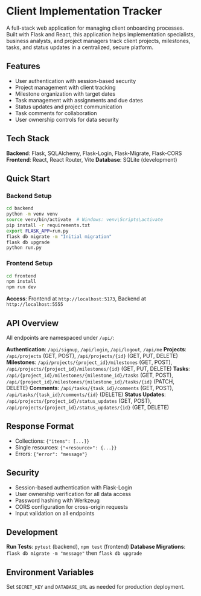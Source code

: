 # Client Implementation Tracker

A full-stack web application for managing client onboarding processes. Built with Flask and React, this application helps implementation specialists, business analysts, and project managers track client projects, milestones, tasks, and status updates in a centralized, secure platform.

## Features

- User authentication with session-based security
- Project management with client tracking
- Milestone organization with target dates
- Task management with assignments and due dates
- Status updates and project communication
- Task comments for collaboration
- User ownership controls for data security

## Tech Stack

**Backend**: Flask, SQLAlchemy, Flask-Login, Flask-Migrate, Flask-CORS
**Frontend**: React, React Router, Vite
**Database**: SQLite (development)

## Quick Start

### Backend Setup
```bash
cd backend
python -m venv venv
source venv/bin/activate  # Windows: venv\Scripts\activate
pip install -r requirements.txt
export FLASK_APP=run.py
flask db migrate -m "Initial migration"
flask db upgrade
python run.py
```

### Frontend Setup
```bash
cd frontend
npm install
npm run dev
```

**Access**: Frontend at `http://localhost:5173`, Backend at `http://localhost:5555`

## API Overview

All endpoints are namespaced under `/api/`:

**Authentication**: `/api/signup`, `/api/login`, `/api/logout`, `/api/me`
**Projects**: `/api/projects` (GET, POST), `/api/projects/{id}` (GET, PUT, DELETE)
**Milestones**: `/api/projects/{project_id}/milestones` (GET, POST), `/api/projects/{project_id}/milestones/{id}` (GET, PUT, DELETE)
**Tasks**: `/api/{project_id}/milestones/{milestone_id}/tasks` (GET, POST), `/api/{project_id}/milestones/{milestone_id}/tasks/{id}` (PATCH, DELETE)
**Comments**: `/api/tasks/{task_id}/comments` (GET, POST), `/api/tasks/{task_id}/comments/{id}` (DELETE)
**Status Updates**: `/api/projects/{project_id}/status_updates` (GET, POST), `/api/projects/{project_id}/status_updates/{id}` (GET, DELETE)

## Response Format

- Collections: `{"items": [...]}`
- Single resources: `{"<resource>": {...}}`
- Errors: `{"error": "message"}`

## Security

- Session-based authentication with Flask-Login
- User ownership verification for all data access
- Password hashing with Werkzeug
- CORS configuration for cross-origin requests
- Input validation on all endpoints

## Development

**Run Tests**: `pytest` (backend), `npm test` (frontend)
**Database Migrations**: `flask db migrate -m "message"` then `flask db upgrade`

## Environment Variables

Set `SECRET_KEY` and `DATABASE_URL` as needed for production deployment.